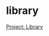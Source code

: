 # library

[Project: Library](https://www.theodinproject.com/lessons/node-path-javascript-library)

